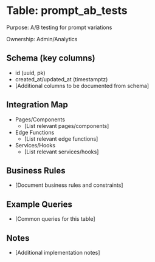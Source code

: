 # Table: prompt_ab_tests

Purpose: A/B testing for prompt variations

Ownership: Admin/Analytics

## Schema (key columns)
- id (uuid, pk)
- created_at/updated_at (timestamptz)
- [Additional columns to be documented from schema]

## Integration Map
- Pages/Components
  - [List relevant pages/components]
- Edge Functions
  - [List relevant edge functions]
- Services/Hooks
  - [List relevant services/hooks]

## Business Rules
- [Document business rules and constraints]

## Example Queries
- [Common queries for this table]

## Notes
- [Additional implementation notes]
